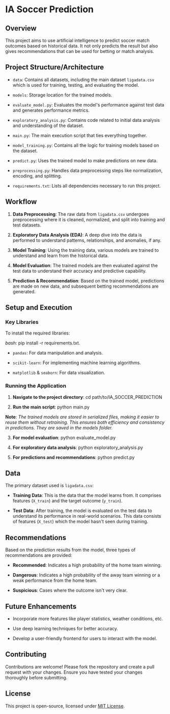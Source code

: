 # IA Soccer Prediction

## Overview
This project aims to use artificial intelligence to predict soccer match outcomes based on historical data. It not only predicts the result but also gives recommendations that can be used for betting or match analysis.

## Project Structure/Architecture

- `data`: Contains all datasets, including the main dataset `ligadata.csv` which is used for training, testing, and evaluating the model.
  
- `models`: Storage location for the trained models.
  
- `evaluate_model.py`: Evaluates the model's performance against test data and generates performance metrics.
  
- `exploratory_analysis.py`: Contains code related to initial data analysis and understanding of the dataset.
  
- `main.py`: The main execution script that ties everything together.
  
- `model_training.py`: Contains all the logic for training models based on the dataset.
  
- `predict.py`: Uses the trained model to make predictions on new data.
  
- `preprocessing.py`: Handles data preprocessing steps like normalization, encoding, and splitting.
  
- `requirements.txt`: Lists all dependencies necessary to run this project.

## Workflow

1. **Data Preprocessing**: The raw data from `ligadata.csv` undergoes preprocessing where it is cleaned, normalized, and split into training and test datasets.

2. **Exploratory Data Analysis (EDA)**: A deep dive into the data is performed to understand patterns, relationships, and anomalies, if any.

3. **Model Training**: Using the training data, various models are trained to understand and learn from the historical data.

4. **Model Evaluation**: The trained models are then evaluated against the test data to understand their accuracy and predictive capability.

5. **Prediction & Recommendation**: Based on the trained model, predictions are made on new data, and subsequent betting recommendations are generated.

## Setup and Execution

### Key Libraries

To install the required libraries:

*bash:*
pip install -r requirements.txt.

- `pandas`: For data manipulation and analysis.
  
- `scikit-learn`: For implementing machine learning algorithms.
  
- `matplotlib` & `seaborn`: For data visualization.

### Running the Application

1. **Navigate to the project directory**: cd path/to/IA_SOCCER_PREDICTION

2. **Run the main script**: python main.py

**Note**: *The trained models are stored in serialized files, making it easier to reuse them without retraining. This ensures both efficiency and consistency in predictions. They are saved in the models folder.*

3. **For model evaluation**: python evaluate_model.py

4. **For exploratory data analysis**: python exploratory_analysis.py

5. **For predictions and recommendations**: python predict.py

## Data

The primary dataset used is `ligadata.csv`:

- **Training Data**: This is the data that the model learns from. It comprises features (`X_train`) and the target outcome (`y_train`).
  
- **Test Data**: After training, the model is evaluated on the test data to understand its performance in real-world scenarios. This data consists of features (`X_test`) which the model hasn't seen during training.

## Recommendations

Based on the prediction results from the model, three types of recommendations are provided:

- **Recommended**: Indicates a high probability of the home team winning.
  
- **Dangerous**: Indicates a high probability of the away team winning or a weak performance from the home team.
  
- **Suspicious**: Cases where the outcome isn't very clear.

## Future Enhancements

- Incorporate more features like player statistics, weather conditions, etc.
  
- Use deep learning techniques for better accuracy.
  
- Develop a user-friendly frontend for users to interact with the model.

## Contributing

Contributions are welcome! Please fork the repository and create a pull request with your changes. Ensure you have tested your changes thoroughly before submitting.

## License

This project is open-source, licensed under [MIT License](https://opensource.org/licenses/MIT).
